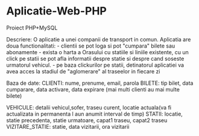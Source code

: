 # Aplicatie-Web-PHP
Proiect PHP+MySQL

Descriere:
  O aplicatie a unei companii de transport in comun. 
  Aplicatia are doua functionalitati:
    - clientii se pot loga si pot "cumpara" bilete sau abonamente
    - exista o harta a Orasului cu statiile si liniile existente, cu un click pe statii se pot afla informatii despre statie si despre cand soseste urmatorul vehicul. 
    - pe baza clickurilor pe statii, detinatorul aplicatiei va avea acces la stadiul de "aglomerare" al traseelor in fiecare zi

Baza de date:
  CLIENTI: nume, prenume, email, parola
  BILETE: tip bilet, data cumparare, data activare, data expirare
  (mai multi clienti au mai multe bilete)

  VEHICULE: detalii vehicul,sofer, traseu curent, locatie actuala(va fi actualizata in permanenta l aun anumit interval de timp)
  STATII: locatie, statie precedenta, statie urmatoare, capat1 traseu, capat2 traseu
  VIZITARE_STATIE: statie, data vizitarii, ora vizitarii
